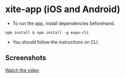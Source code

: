 # xite-app (iOS and Android)

- To run the app, install dependencies beforehand.

`npm install & npm install -g expo-cli`

- You should follow the instructions on CLI.

## Screenshots

[Watch the video](https://youtu.be/41Fkk3gVVIk)

